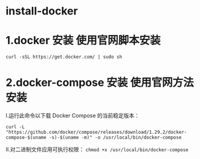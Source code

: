 # install-docker
# 1.docker 安装 使用官网脚本安装
```curl -sSL https://get.docker.com/ | sudo sh```



# 2.docker-compose 安装  使用官网方法 安装

 I.运行此命令以下载 Docker Compose 的当前稳定版本：

```curl -L "https://github.com/docker/compose/releases/download/1.29.2/docker-compose-$(uname -s)-$(uname -m)" -o /usr/local/bin/docker-compose```

 II.对二进制文件应用可执行权限：
```chmod +x /usr/local/bin/docker-compose```
